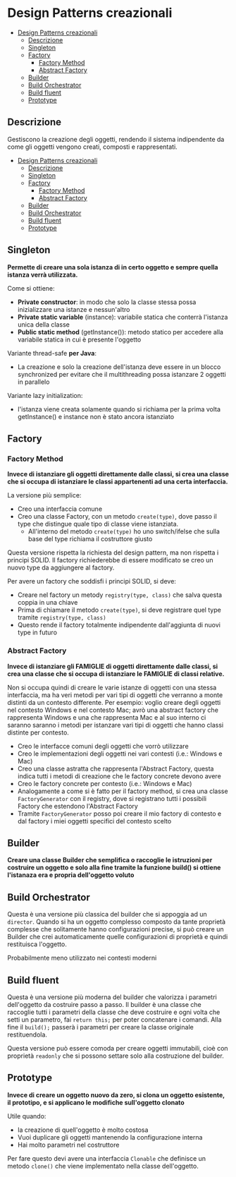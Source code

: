 # Design Patterns creazionali

- [Design Patterns creazionali](#design-patterns-creazionali)
  - [Descrizione](#descrizione)
  - [Singleton](#singleton)
  - [Factory](#factory)
    - [Factory Method](#factory-method)
    - [Abstract Factory](#abstract-factory)
  - [Builder](#builder)
  - [Build Orchestrator](#build-orchestrator)
  - [Build fluent](#build-fluent)
  - [Prototype](#prototype)

## Descrizione

Gestiscono la creazione degli oggetti, rendendo il sistema indipendente da come gli oggetti vengono creati, composti e rappresentati.

- [Design Patterns creazionali](#design-patterns-creazionali)
  - [Descrizione](#descrizione)
  - [Singleton](#singleton)
  - [Factory](#factory)
    - [Factory Method](#factory-method)
    - [Abstract Factory](#abstract-factory)
  - [Builder](#builder)
  - [Build Orchestrator](#build-orchestrator)
  - [Build fluent](#build-fluent)
  - [Prototype](#prototype)

## Singleton

**Permette di creare una sola istanza di in certo oggetto e sempre quella istanza verrà utilizzata.**

Come si ottiene:

- **Private constructor**: in modo che solo la classe stessa possa inizializzare una istanze e nessun'altro
- **Private static variable** (instance): variabile statica che conterrà l'istanza unica della classe
- **Public static method** (getInstance()): metodo statico per accedere alla variabile statica in cui è presente l'oggetto

Variante thread-safe **per Java**:

- La creazione e solo la creazione dell'istanza deve essere in un blocco synchronized per evitare che il multithreading possa istanzare 2 oggetti in parallelo

Variante lazy initialization:

- l'istanza viene creata solamente quando si richiama per la prima volta getInstance() e instance non è stato ancora istanziato

## Factory

### Factory Method

**Invece di istanziare gli oggetti direttamente dalle classi, si crea una classe che si occupa di istanziare le classi appartenenti ad una certa interfaccia.**

La versione più semplice:

- Creo una interfaccia comune
- Creo una classe Factory, con un metodo `create(type)`, dove passo il type che distingue quale tipo di classe viene istanziata.
  - All'interno del metodo `create(type)` ho uno switch/ifelse che sulla base del type richiama il costruttore giusto

Questa versione rispetta la richiesta del design pattern, ma non rispetta i principi SOLID. Il factory richiederebbe di essere modificato se creo un nuovo type da aggiungere al factory.

Per avere un factory che soddisfi i principi SOLID, si deve:

- Creare nel factory un metody `registry(type, class)` che salva questa coppia in una chiave
- Prima di chiamare il metodo `create(type)`, si deve registrare quel type tramite `registry(type, class)`
- Questo rende il factory totalmente indipendente dall'aggiunta di nuovi type in futuro

### Abstract Factory

**Invece di istanziare gli FAMIGLIE di oggetti direttamente dalle classi, si crea una classe che si occupa di istanziare le FAMIGLIE di classi relative.**

Non si occupa quindi di creare le varie istanze di oggetti con una stessa interfaccia, ma ha veri metodi per vari tipi di oggetti che verranno a monte distinti da un contesto differente. Per esempio: voglio creare degli oggetti nel contesto Windows e nel contesto Mac; avrò una abstract factory che rappresenta Windows e una che rappresenta Mac e al suo interno ci saranno saranno i metodi per istanzare vari tipi di oggetti che hanno classi distinte per contesto.

- Creo le interfacce comuni degli oggetti che vorrò utilizzare
- Creo le implementazioni degli oggetti nei vari contesti (i.e.: Windows e Mac)
- Creo una classe astratta che rappresenta l'Abstract Factory, questa indica tutti i metodi di creazione che le factory concrete devono avere
- Creo le factory concrete per contesto (i.e.: Windows e Mac)
- Analogamente a come si è fatto per il factory method, si crea una classe `FactoryGenerator` con il registry, dove si registrano tutti i possibili Factory che estendono l'Abstract Factory
- Tramite `FactoryGenerator` posso poi creare il mio factory di contesto e dal factory i miei oggetti specifici del contesto scelto

## Builder

**Creare una classe Builder che semplifica o raccoglie le istruzioni per costruire un oggetto e solo alla fine tramite la funzione build() si ottiene l'istanaza era e propria dell'oggetto voluto**

## Build Orchestrator

Questa è una versione più classica del builder che si appoggia ad un `director`.
Quando si ha un oggetto complesso composto da tante proprietà complesse che solitamente hanno configurazioni precise, si può creare un Builder che crei automaticamente quelle configurazioni di proprietà e quindi restituisca l'oggetto.

Probabilmente meno utilizzato nei contesti moderni

## Build fluent

Questa è una versione più moderna del builder che valorizza i parametri dell'oggetto da costruire passo a passo.
Il builder è una classe che raccoglie tutti i parametri della classe che deve costruire e ogni volta che setti un parametro, fai `return this;` per poter concatenare i comandi. Alla fine il `build();` passerà i parametri per creare la classe originale restituendola.

Questa versione può essere comoda per creare oggetti immutabili, cioè con proprietà `readonly` che si possono settare solo alla costruzione del builder.

## Prototype

**Invece di creare un oggetto nuovo da zero, si clona un oggetto esistente, il prototipo, e si applicano le modifiche sull'oggetto clonato**

Utile quando:

- la creazione di quell'oggetto è molto costosa
- Vuoi duplicare gli oggetti mantenendo la configurazione interna
- Hai molto parametri nel costruttore

Per fare questo devi avere una interfaccia `Clonable` che definisce un metodo `clone()` che viene implementato nella classe dell'oggetto.
